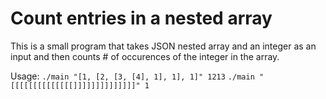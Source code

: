# Count entries in a nested array

This is a small program that takes JSON nested array and an integer as an input and then counts # of occurences of the integer in the array.

Usage:
```./main "[1, [2, [3, [4], 1], 1], 1]" 1213```
```./main "[[[[[[[[[[[[[[]]]]]]]]]]]]]]" 1```
